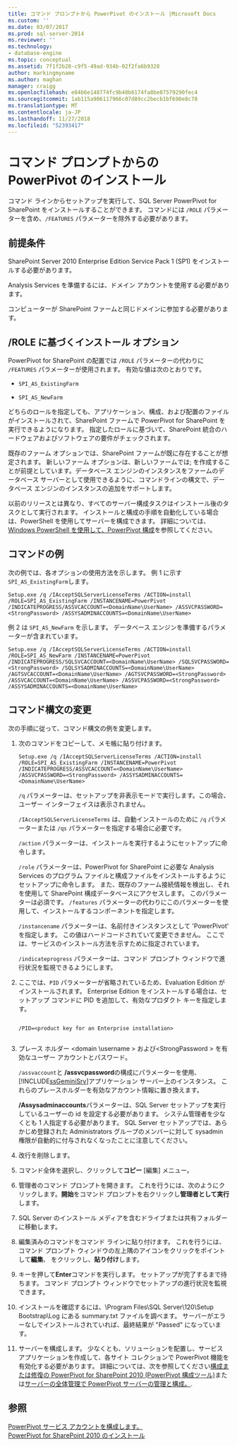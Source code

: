 ```yaml
---
title: コマンド プロンプトから PowerPivot のインストール |Microsoft Docs
ms.custom: ''
ms.date: 03/07/2017
ms.prod: sql-server-2014
ms.reviewer: ''
ms.technology:
- database-engine
ms.topic: conceptual
ms.assetid: 7f1f2b28-c9f5-49ad-934b-02f2fa6b9328
author: markingmyname
ms.author: maghan
manager: craigg
ms.openlocfilehash: e84b6e148774fc9b48b6174fa8be87579290fec4
ms.sourcegitcommit: 1ab115a906117966c07d89cc2becb1bf690e8c78
ms.translationtype: MT
ms.contentlocale: ja-JP
ms.lasthandoff: 11/27/2018
ms.locfileid: "52393417"
---
```

# <a name="install-powerpivot-from-the-command-prompt"></a>コマンド プロンプトからの PowerPivot のインストール
  コマンド ラインからセットアップを実行して、SQL Server PowerPivot for SharePoint をインストールすることができます。 コマンドには `/ROLE` パラメーターを含め、`/FEATURES` パラメーターを除外する必要があります。  
  
## <a name="prerequisites"></a>前提条件  
 SharePoint Server 2010 Enterprise Edition Service Pack 1 (SP1) をインストールする必要があります。  
  
 Analysis Services を準備するには、ドメイン アカウントを使用する必要があります。  
  
 コンピューターが SharePoint ファームと同じドメインに参加する必要があります。  
  
##  <a name="Commands"></a> /ROLE に基づくインストール オプション  
 PowerPivot for SharePoint の配置では `/ROLE` パラメーターの代わりに `/FEATURES` パラメーターが使用されます。 有効な値は次のとおりです。  
  
-   `SPI_AS_ExistingFarm`  
  
-   `SPI_AS_NewFarm`  
  
 どちらのロールを指定しても、アプリケーション、構成、および配置のファイルがインストールされて、SharePoint ファームで PowerPivot for SharePoint を実行できるようになります。 指定したロールに基づいて、SharePoint 統合のハードウェアおよびソフトウェアの要件がチェックされます。  
  
 既存のファーム オプションでは、SharePoint ファームが既に存在することが想定されます。 新しいファーム オプションは、新しいファームでは; を作成することが前提としています。データベース エンジンのインスタンスをファームのデータベース サーバーとして使用できるように、コマンドラインの構文で、データベース エンジンのインスタンスの追加をサポートします。  
  
 以前のリリースとは異なり、すべてのサーバー構成タスクはインストール後のタスクとして実行されます。 インストールと構成の手順を自動化している場合は、PowerShell を使用してサーバーを構成できます。 詳細については、[Windows PowerShell を使用して、PowerPivot 構成](../../analysis-services/power-pivot-sharepoint/power-pivot-configuration-using-windows-powershell.md)を参照してください。  
  
## <a name="example-commands"></a>コマンドの例  
 次の例では、各オプションの使用方法を示します。 例 1 に示す`SPI_AS_ExistingFarm`します。  
  
```  
Setup.exe /q /IAcceptSQLServerLicenseTerms /ACTION=install /ROLE=SPI_AS_ExistingFarm /INSTANCENAME=PowerPivot /INDICATEPROGRESS/ASSVCACCOUNT=<DomainName\UserName> /ASSVCPASSWORD=<StrongPassword> /ASSYSADMINACCOUNTS=<DomainName\UserName>   
```  
  
 例 2 は `SPI_AS_NewFarm` を示します。 データベース エンジンを準備するパラメーターが含まれています。  
  
```  
Setup.exe /q /IAcceptSQLServerLicenseTerms /ACTION=install /ROLE=SPI_AS_NewFarm /INSTANCENAME=PowerPivot /INDICATEPROGRESS/SQLSVCACCOUNT=<DomainName\UserName> /SQLSVCPASSWORD=<StrongPassword> /SQLSYSADMINACCOUNTS=<DomainName\UserName> /AGTSVCACCOUNT=<DomainName\UserName> /AGTSVCPASSWORD=<StrongPassword> /ASSVCACCOUNT=<DomainName\UserName> /ASSVCPASSWORD=<StrongPassword> /ASSYSADMINACCOUNTS=<DomainName\UserName>   
```  
  
##  <a name="Join"></a> コマンド構文の変更  
 次の手順に従って、コマンド構文の例を変更します。  
  
1.  次のコマンドをコピーして、メモ帳に貼り付けます。  
  
    ```  
    Setup.exe /q /IAcceptSQLServerLicenseTerms /ACTION=install /ROLE=SPI_AS_ExistingFarm /INSTANCENAME=PowerPivot /INDICATEPROGRESS/ASSVCACCOUNT=<DomainName\UserName> /ASSVCPASSWORD=<StrongPassword> /ASSYSADMINACCOUNTS=<DomainName\UserName>   
    ```  
  
     `/q` パラメーターは、セットアップを非表示モードで実行します。この場合、ユーザー インターフェイスは表示されません。  
  
     `/IAcceptSQLServerLicenseTerms` は、自動インストールのために `/q` パラメーターまたは `/qs` パラメーターを指定する場合に必要です。  
  
     `/action` パラメーターは、インストールを実行するようにセットアップに命令します。  
  
     `/role` パラメーターは、PowerPivot for SharePoint に必要な Analysis Services のプログラム ファイルと構成ファイルをインストールするようにセットアップに命令します。 また、既存のファーム接続情報を検出し、それを使用して SharePoint 構成データベースにアクセスします。 このパラメーターは必須です。 `/features` パラメーターの代わりにこのパラメーターを使用して、インストールするコンポーネントを指定します。  
  
     `/instancename` パラメーターは、名前付きインスタンスとして 'PowerPivot' を指定します。 この値はハードコードされていて変更できません。 ここでは、サービスのインストール方法を示すために指定されています。  
  
     `/indicateprogress` パラメーターは、コマンド プロンプト ウィンドウで進行状況を監視できるようにします。  
  
2.  ここでは、`PID` パラメーターが省略されているため、Evaluation Edition がインストールされます。 Enterprise Edition をインストールする場合は、セットアップ コマンドに PID を追加して、有効なプロダクト キーを指定します。  
  
    ```  
  
    /PID=<product key for an Enterprise installation>  
  
    ```  
  
3.  プレース ホルダー \<domain \username > および\<StrongPassword > を有効なユーザー アカウントとパスワード。  
  
     `/assvaccount`と **/assvcpassword**の構成にパラメーターを使用、[!INCLUDE[ssGeminiSrv](../../includes/ssgeminisrv-md.md)]アプリケーション サーバー上のインスタンス。 これらのプレースホルダーを有効なアカウント情報に置き換えます。  
  
     **/Assysadminaccounts**パラメーターは、SQL Server セットアップを実行しているユーザーの id を設定する必要があります。 システム管理者を少なくとも 1 人指定する必要があります。 SQL Server セットアップでは、あらかじめ登録された Administrators グループのメンバーに対して sysadmin 権限が自動的に付与されなくなったことに注意してください。  
  
4.  改行を削除します。  
  
5.  コマンド全体を選択し、クリックして**コピー** [編集] メニュー。  
  
6.  管理者のコマンド プロンプトを開きます。 これを行うには、次のようにクリックします。**開始**をコマンド プロンプトを右クリックし**管理者として実行**します。  
  
7.  SQL Server のインストール メディアを含むドライブまたは共有フォルダーに移動します。  
  
8.  編集済みのコマンドをコマンド ラインに貼り付けます。 これを行うには、コマンド プロンプト ウィンドウの左上隅のアイコンをクリックをポイントして**編集**、 をクリックし、**貼り付け**します。  
  
9. キーを押して**Enter**コマンドを実行します。 セットアップが完了するまで待ちます。 コマンド プロンプト ウィンドウでセットアップの進行状況を監視できます。  
  
10. インストールを確認するには、\Program Files\SQL Server\120\Setup Bootstrap\Log にある summary.txt ファイルを調べます。 サーバーがエラーなしでインストールされていれば、最終結果が "Passed" になっています。  
  
11. サーバーを構成します。 少なくとも、ソリューションを配置し、サービス アプリケーションを作成して、各サイト コレクションで PowerPivot 機能を有効化する必要があります。 詳細については、次を参照してください[構成または修復の PowerPivot for SharePoint 2010 &#40;PowerPivot 構成ツール&#41;](../../../2014/analysis-services/configure-repair-powerpivot-sharepoint-2010.md)または[サーバーの全体管理で PowerPivot サーバーの管理と構成。](../../analysis-services/power-pivot-sharepoint/power-pivot-server-administration-and-configuration-in-central-administration.md).  
  
## <a name="see-also"></a>参照  
 [PowerPivot サービス アカウントを構成します。](../../analysis-services/power-pivot-sharepoint/configure-power-pivot-service-accounts.md)   
 [PowerPivot for SharePoint 2010 のインストール](../../../2014/sql-server/install/powerpivot-for-sharepoint-2010-installation.md)  
  
  
